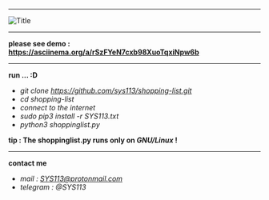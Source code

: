 -----------------------------------------------------------------------------------

![](http://s8.picofile.com/file/8322178884/SYS113.png?raw=true "Title")

-----------------------------------------------------------------------------------

**please see demo : https://asciinema.org/a/rSzFYeN7cxb98XuoTqxiNpw6b**

-----------------------------------------------------------------------------------

**run ... :D**
  - *git clone https://github.com/sys113/shopping-list.git*
  - *cd shopping-list*
  - *connect to the internet*
  - *sudo pip3 install -r SYS113.txt*
  - *python3 shoppinglist.py*

**tip : The shoppinglist.py runs only on *GNU/Linux* !**

-----------------------------------------------------------------------------------

**contact me**
  - *mail : SYS113@protonmail.com* 
  - *telegram : @SYS113*
